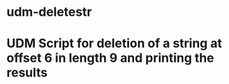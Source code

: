 # udm-deletestr
# UDM Script for deletion of a string at offset 6 in length 9 and printing the results
